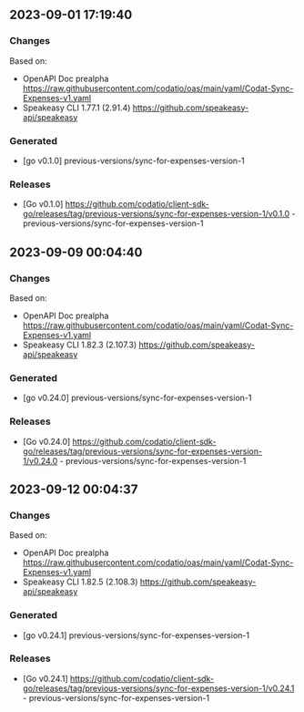 

## 2023-09-01 17:19:40
### Changes
Based on:
- OpenAPI Doc prealpha https://raw.githubusercontent.com/codatio/oas/main/yaml/Codat-Sync-Expenses-v1.yaml
- Speakeasy CLI 1.77.1 (2.91.4) https://github.com/speakeasy-api/speakeasy
### Generated
- [go v0.1.0] previous-versions/sync-for-expenses-version-1
### Releases
- [Go v0.1.0] https://github.com/codatio/client-sdk-go/releases/tag/previous-versions/sync-for-expenses-version-1/v0.1.0 - previous-versions/sync-for-expenses-version-1

## 2023-09-09 00:04:40
### Changes
Based on:
- OpenAPI Doc prealpha https://raw.githubusercontent.com/codatio/oas/main/yaml/Codat-Sync-Expenses-v1.yaml
- Speakeasy CLI 1.82.3 (2.107.3) https://github.com/speakeasy-api/speakeasy
### Generated
- [go v0.24.0] previous-versions/sync-for-expenses-version-1
### Releases
- [Go v0.24.0] https://github.com/codatio/client-sdk-go/releases/tag/previous-versions/sync-for-expenses-version-1/v0.24.0 - previous-versions/sync-for-expenses-version-1

## 2023-09-12 00:04:37
### Changes
Based on:
- OpenAPI Doc prealpha https://raw.githubusercontent.com/codatio/oas/main/yaml/Codat-Sync-Expenses-v1.yaml
- Speakeasy CLI 1.82.5 (2.108.3) https://github.com/speakeasy-api/speakeasy
### Generated
- [go v0.24.1] previous-versions/sync-for-expenses-version-1
### Releases
- [Go v0.24.1] https://github.com/codatio/client-sdk-go/releases/tag/previous-versions/sync-for-expenses-version-1/v0.24.1 - previous-versions/sync-for-expenses-version-1
